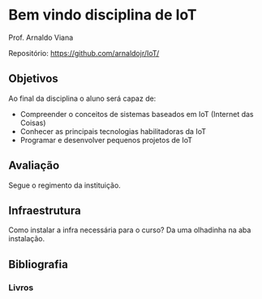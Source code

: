 # Bem vindo disciplina de IoT

Prof. Arnaldo Viana

Repositório: https://github.com/arnaldojr/IoT/

## Objetivos
Ao final da disciplina o aluno será capaz de:

- Compreender o conceitos de sistemas baseados em IoT (Internet das Coisas) 
- Conhecer as principais tecnologias habilitadoras da IoT
- Programar e desenvolver pequenos projetos de IoT


## Avaliação

Segue o regimento da instituição.

## Infraestrutura

Como instalar a infra necessária para o curso? Da uma olhadinha na aba instalação.

## Bibliografia
  
  


### Livros